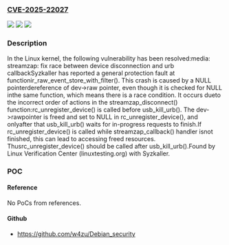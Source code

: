 ### [CVE-2025-22027](https://cve.mitre.org/cgi-bin/cvename.cgi?name=CVE-2025-22027)
![](https://img.shields.io/static/v1?label=Product&message=Linux&color=blue)
![](https://img.shields.io/static/v1?label=Version&message=8e9e60640067858e8036d4d43bbf725c60613359%3C%20e11652a6514ec805440c1bb3739e6c6236fffcc7%20&color=brighgreen)
![](https://img.shields.io/static/v1?label=Vulnerability&message=n%2Fa&color=brighgreen)

### Description

In the Linux kernel, the following vulnerability has been resolved:media: streamzap: fix race between device disconnection and urb callbackSyzkaller has reported a general protection fault at functionir_raw_event_store_with_filter(). This crash is caused by a NULL pointerdereference of dev->raw pointer, even though it is checked for NULL inthe same function, which means there is a race condition. It occurs dueto the incorrect order of actions in the streamzap_disconnect() function:rc_unregister_device() is called before usb_kill_urb(). The dev->rawpointer is freed and set to NULL in rc_unregister_device(), and onlyafter that usb_kill_urb() waits for in-progress requests to finish.If rc_unregister_device() is called while streamzap_callback() handler isnot finished, this can lead to accessing freed resources. Thusrc_unregister_device() should be called after usb_kill_urb().Found by Linux Verification Center (linuxtesting.org) with Syzkaller.

### POC

#### Reference
No PoCs from references.

#### Github
- https://github.com/w4zu/Debian_security

